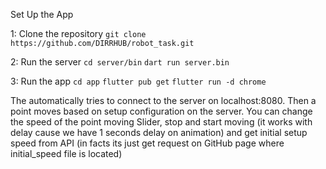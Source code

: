 Set Up the App

1: Clone the repository
```git clone https://github.com/DIRRHUB/robot_task.git```

2: Run the server
```cd server/bin```
```dart run server.bin```

3: Run the app
```cd app```
```flutter pub get```
```flutter run -d chrome```

The automatically tries to connect to the server on localhost:8080. Then a point moves based on setup configuration on the server. You can change the speed of the point moving Slider, stop and start moving (it works with delay cause we have 1 seconds delay on animation) and get initial setup speed from API (in facts its just get request on GitHub page where initial_speed file is located)

